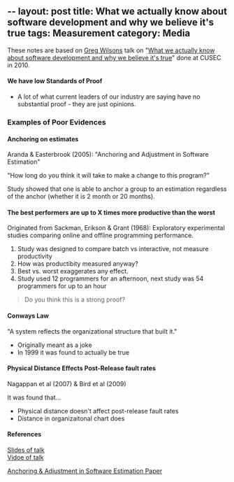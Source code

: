 --
layout: post
title: What we actually know about software development and why we believe it's true
tags: Measurement
category: Media
---

These notes are based on [Greg Wilsons](https://twitter.com/gvwilson) talk on "[What we actually know about software development and why we believe it's true](https://vimeo.com/9270320)" done at CUSEC in 2010.  

#### We have low Standards of Proof

- A lot of what current leaders of our industry are saying have no substantial proof - they are just opinions.  

### Examples of Poor Evidences

#### Anchoring on estimates  

Aranda & Easterbrook (2005): "Anchoring and Adjustment in Software Estimation"  

"How long do you think it will take to make a change to this program?"  

Study showed that one is able to anchor a group to an estimation regardless of the anchor (whether it is 2 month or 20 months).  

#### The best performers are up to X times more productive than the worst

Originated from Sackman, Erikson & Grant (1968): Exploratory experimental studies comparing online and offline programming performance.

1. Study was designed to compare batch vs interactive, not measure productivity  
2. How was productibity measured anyway?  
3. Best vs. worst exaggerates any effect.  
4. Study used 12 programmers for an afternoon, next study was 54 programmers for up to an hour  

> Do you think this is a strong proof?

#### Conways Law

"A system reflects the organizational structure that built it."

- Originally meant as a joke
- In 1999 it was found to actually be true  

#### Physical Distance Effects Post-Release fault rates

Nagappan et al (2007) & Bird et al (2009)  

It was found that...

- Physical distance doesn't affect post-release fault rates  
- Distance in organizaitonal chart does

#### References

[Slides of talk](http://www.slideshare.net/gvwilson/bits-of-evidence-2338367)  
[Vidoe of talk](https://vimeo.com/9270320)

[Anchoring & Adjustment in Software Estimation Paper](http://www.cs.toronto.edu/~sme/papers/2005/ESEC-FSE-05-Aranda.pdf)  
